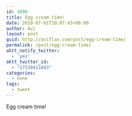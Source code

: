 ```yaml
---
id: 1090
title: Egg cream time!
date: 2010-07-01T20:07:43+00:00
author: Avi
layout: post
guid: http://aviflax.com/post/egg-cream-time/
permalink: /post/egg-cream-time/
aktt_notify_twitter:
  - 'yes'
aktt_twitter_id:
  - "17530411843"
categories:
  - none
tags:
  - tweet
---
```

Egg cream time!